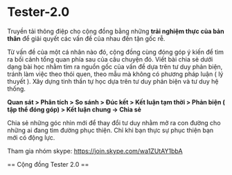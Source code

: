 # Tester-2.0

Truyền tải thông điệp cho cộng đồng bằng những **trải nghiệm thực của bản thân** để giải quyết các vấn đề của nhau đến tận gốc rễ.

Từ vấn đề của một cá nhân nào đó, cộng đồng cùng đóng góp ý kiến để tìm ra bối cảnh tổng quan phía sau của câu chuyện đó. Viết bài chia sẻ dưới dạng bài học nhằm tìm ra nguồn gốc của vấn đề dựa trên tư duy phản biện, tránh làm việc theo thói quen, theo mẫu mà không có phương pháp luận ( lý thuyết ). Xây dựng tinh thần tự học dựa trên tư duy phản biện và tư duy hệ thống.

**Quan sát > Phân tích > So sánh > Đúc kết > Kết luận tạm thời  > Phản biện ( tập thể đóng góp) > Kết luận chung -> Chia sẻ**


Chia sẻ những góc nhìn mới để thay đổi tư duy nhằm mở ra con đường cho những ai đang tìm đường phục thiện. Chỉ khi bạn thực sự phục thiện bạn mới có động lực.

Tham gia nhóm skype: https://join.skype.com/wa1ZUtAY1bbA

== Cộng đồng Tester 2.0 == 
